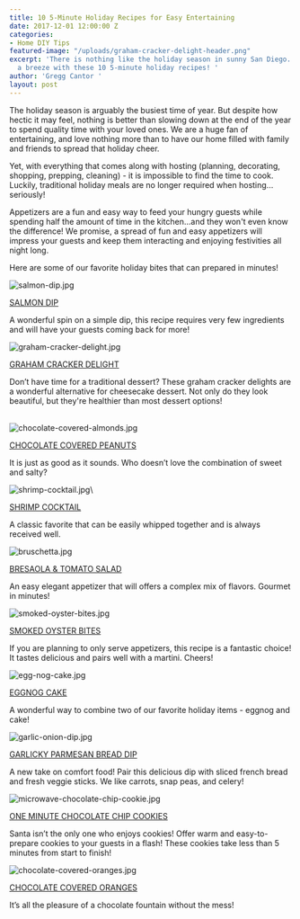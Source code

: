 ```yaml
---
title: 10 5-Minute Holiday Recipes for Easy Entertaining
date: 2017-12-01 12:00:00 Z
categories:
- Home DIY Tips
featured-image: "/uploads/graham-cracker-delight-header.png"
excerpt: 'There is nothing like the holiday season in sunny San Diego. Keep hosting
  a breeze with these 10 5-minute holiday recipes! '
author: 'Gregg Cantor '
layout: post
---
```


The holiday season is arguably the busiest time of year. But despite how hectic it may feel, nothing is better than slowing down at the end of the year to spend quality time with your loved ones. We are a huge fan of entertaining, and love nothing more than to have our home filled with family and friends to spread that holiday cheer.

 Yet, with everything that comes along with hosting (planning, decorating, shopping, prepping, cleaning)  - it is impossible to find the time to cook. Luckily, traditional holiday meals are no longer required when hosting...  seriously! 

Appetizers are a fun and easy way to feed your hungry guests while spending half the amount of time in the kitchen...and they won't even know the difference! We promise, a spread of fun and easy appetizers will impress your guests and keep them interacting and enjoying festivities all night long.

Here are some of our favorite holiday bites that can prepared in minutes! 

![salmon-dip.jpg](/uploads/salmon-dip.jpg)

[SALMON DIP](http://www.geniuskitchen.com/recipe/salmon-dip-105905)

A wonderful spin on a simple dip, this recipe requires very few ingredients and will have your guests coming back for more!

![graham-cracker-delight.jpg](/uploads/graham-cracker-delight.jpg)

[GRAHAM CRACKER DELIGHT](http://www.geniuskitchen.com/recipe/quot-its-that-easy-quot-graham-cracker-delight-328250)

Don’t have time for a traditional dessert? These graham cracker delights are a wonderful alternative for cheesecake dessert. Not only do they look beautiful, but they're healthier than most dessert options! 

\
![chocolate-covered-almonds.jpg](/uploads/chocolate-covered-almonds.jpg)

[CHOCOLATE COVERED PEANUTS](http://www.geniuskitchen.com/recipe/lisas-homemade-chocolate-covered-peanuts-112327)

It is just as good as it sounds. Who doesn’t love the combination of sweet and salty?

![shrimp-cocktail.jpg](/uploads/shrimp-cocktail.jpg)\

[SHRIMP COCKTAIL](http://www.geniuskitchen.com/recipe/shrimp-cocktail-316663)

A classic favorite that can be easily whipped together and is always received well.

![bruschetta.jpg](/uploads/bruschetta.jpg)

[BRESAOLA & TOMATO SALAD](http://www.geniuskitchen.com/recipe/bresaola-and-tomato-salad-411390)

An easy elegant appetizer that will offers a complex mix of flavors. Gourmet in minutes!

![smoked-oyster-bites.jpg](/uploads/smoked-oyster-bites.jpg)

[SMOKED OYSTER BITES](http://www.geniuskitchen.com/recipe/boomettes-smoked-oysters-appetizers-341560)

If you are planning to only serve appetizers, this recipe is a fantastic choice! It tastes delicious and pairs well with a martini. Cheers!

![egg-nog-cake.jpg](/uploads/egg-nog-cake.jpg)

[EGGNOG CAKE](http://www.geniuskitchen.com/recipe/eggnog-cake-367246)

A wonderful way to combine two of our favorite holiday items - eggnog and cake!

![garlic-onion-dip.jpg](/uploads/garlic-onion-dip.jpg)

[GARLICKY PARMESAN BREAD DIP](http://www.geniuskitchen.com/recipe/garlicky-parmesan-bread-dip-450138)

A new take on comfort food! Pair this delicious dip with sliced french bread and fresh veggie sticks. We like carrots, snap peas, and celery!

![microwave-chocolate-chip-cookie.jpg](/uploads/microwave-chocolate-chip-cookie.jpg)

[ONE MINUTE CHOCOLATE CHIP COOKIES](http://www.prettyprudent.com/2012/04/entertaining-food/one-minuteone-cookie-how-to-make-a-single-microwave-chocolate-chip-cookie-in-a-minute/)

Santa isn’t the only one who enjoys cookies! Offer warm and easy-to-prepare cookies to your guests in a flash! These cookies take less than 5 minutes from start to finish!

![chocolate-covered-oranges.jpg](/uploads/chocolate-covered-oranges.jpg)

[CHOCOLATE COVERED ORANGES](http://www.geniuskitchen.com/recipe/chocolate-covered-oranges-85455)

It’s all the pleasure of a chocolate fountain without the mess!